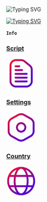 ![Typing SVG](https://readme-typing-svg.herokuapp.com?color=%cfce08&size=30&lines=🔸+CloudFlare+🔸)

[![Typing SVG](https://readme-typing-svg.herokuapp.com?font=Fira+Code&pause=1000&color=F7A830&random=false&width=435&lines=The+five+boxing+wizards+jump+quickly)](https://git.io/typing-svg)

**`Info`**
### [Script](https://github.com/FarhadElahi/CF/blob/main/Info/Script.md)
[<img src="https://github.com/FarhadElahi/CF/blob/main/Info/Script.png" width="80">](https://github.com/FarhadElahi/CF/blob/main/Info/Script.md)
### [Settings](https://github.com/FarhadElahi/CF/blob/main/Info/Settings.md)
[<img src="https://github.com/FarhadElahi/CF/blob/main/Info/Settings.png" width="80">](https://github.com/FarhadElahi/CF/blob/main/Info/Settings.md)
### [Country](https://github.com/FarhadElahi/CF/blob/main/Info/Country.md)
[<img src="https://github.com/FarhadElahi/CF/blob/main/Info/Country.png" width="80">](https://github.com/FarhadElahi/CF/blob/main/Info/Country.md)
